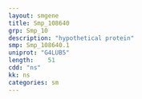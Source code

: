 ```yaml
---
layout: smgene
title: Smp_108640
grp: Smp_10
description: "hypothetical protein"
smp: Smp_108640.1
uniprot: "G4LUB5"
length:    51
cdd: "ns"
kk: ns
categories: sm
---
```

